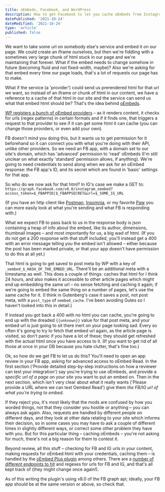 ```yaml
---
title: oEmbeds, Facebook, and WordPress
description: How to get Facebook to let you cache oEmbeds from Instagram or Facebook on your WordPress site
datePublished: '2021-10-24'
dateModified: '2021-10-24'
type: 'article'
published: false
---
```


We want to take some url on somebody else's service and embed it on our page. We could create an iframe ourselves, but then we're fiddling with a sometimes very large chunk of html stuck in our page and we're maintaining that forever. What if the embed needs to change somehow in future (becoming fluid and not fixed-width, maybe)? Also we're asking for that embed every time our page loads, that's a lot of requests our page has to make.

What if the service (a 'provider') could send us prerendered html for that url we want, so instead of an iframe or chunk of html in our content, we have a reference to a cache of that html in our site and the service can send us what that embed html should be? That's the idea behind [oEmbeds](https://oembed.com/).

[WP registers a bunch of oEmbed providers](https://wordpress.org/support/article/embeds/#okay-so-what-sites-can-i-embed-from) – as it renders content, it checks for urls (regex patterns) in certain formats and if it finds one, that triggers a request to that provider to see if it can get some html it can cache (you can change those providers, or even add your own).

FB doesn't mind you doing this, but it wants us to get permission for it beforehand so it can connect you with what you're doing with their API, unlike other providers. So we need an FB app, with a domain set to our site's domain, which has 'advanced' permission to 'read' oEmbeds (I'm still unclear on what exactly 'standard' permission allows, if anything). We're going to need credentials to send along when we ask for an oEmbed response: the FB app's ID, and its secret which are found in 'basic' settings for that app.

So who do we now ask for that html? In IG's case we make a GET to:
`https://graph.facebook.com/v8.0/instagram_oembed?access_token=$_FBAPPID|$_FBAPPSECRET&url=$_SOME_IG_URL`

(If you have an http client like [Postman](https://www.postman.com/product/api-client/), [Insomnia](https://insomnia.rest/), or my favorite [Paw](https://paw.cloud/) you can more easily look at what you're sending and what FB is responding with.)

What we expect FB to pass back to us in the response body is json containing a heap of info about the embed, like its author, dimensions, thumbnail images – and most importantly for us, a big wad of html. (If you do not get a 200 response with that stuff included, you'll instead get a 400 with an error message telling you the embed isn't allowed – either because the post has been marked private, or that your app doesn't have permission to do this at all yet.)

That html is going to get saved to post meta by WP with a key of `_oembed_$_HASH_OF_THE_EMBED_URL`. There'll be an additional meta with a timestamp as well. This does a couple of things: caches that html for I think 24 hours, and also makes it accessible to other article pages which might end up embedding the same url – no sense fetching and caching it again; if we're going to embed the same thing on a number of pages, let's use the same cache for it. (I think in Gutenberg's case it saves a post, not post meta, with a `post_type` of `oembed_cache`. I've been avoiding Gutes so I haven't looked into this in detail.)

If instead you got back a 400 with no html you can cache, you're going to end up with the dreaded `{{unknown}}` value for that post meta, and your embed url is just going to sit there inert on your page looking sad. Every so often it's going to try to fetch that embed url again, as the article page is visited, so don't panic if you have a lot of these; they should get refreshed with the actual html once you have access to it. (If you want to get rid of all those at once in your DB because you hate clutter, that's fine too.)

Ok, so how do we get FB to let us do this? You'll need to open an app review in your FB app, asking for advanced access to oEmbed Read. In the first section ('Provide detailed step-by-step instructions on how a reviewer can test your integration') say you're trying to use oEmbeds, and provide a _specific url of a page on your site_ you want to put an embed on. Then in the next section, which isn't very clear about what it really wants ('Please provide a URL where we can test Oembed Read') give them _the FB/IG url of what you're trying to embed._

If they reject you, it's most likely that the mods are confused by how you worded things, not that they consider you hostile or anything – you can always ask again. Also, requests are handled by different people on different days, and they look at other data relating to your site which informs their decision, so in some cases you may have to ask a couple of different times in slightly different ways, or correct some other problem they have with you. But for this particular thing – caching oEmbeds – you're not asking for much, there's not a big reason for them to contest it.

Beyond review, all this stuff – checking for FB and IG urls in your content, making requests for oEmbed html with your credentials, caching them – is handled by the [oEmbed Plus plugin](https://github.com/Ayesh/WordPress-oEmbed-Plus) among others. There are a [number of different endpoints to hit](https://developers.facebook.com/docs/features-reference/oembed_read) and regexes for urls for FB and IG, and that's all kept track of (they might change once again!).

As of this writing the plugin's using v8.0 of the FB graph api; ideally, your FB app should be at the same version or above, so check that.
